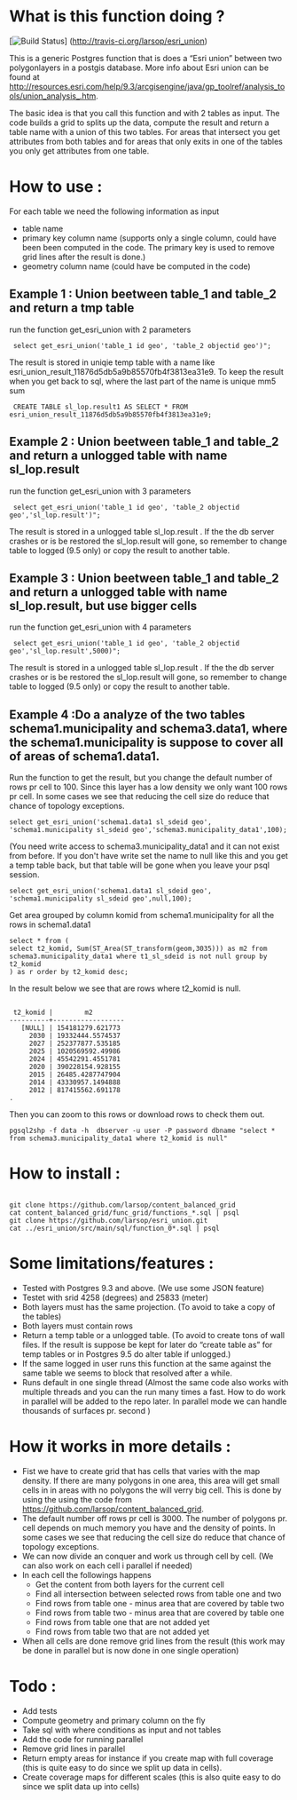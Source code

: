 # What is this function doing ?
[![Build Status](https://secure.travis-ci.org/larsop/esri_union.png)]
(http://travis-ci.org/larsop/esri_union)

This is a generic Postgres function that is does a “Esri union” between two polygonlayers in a postgis database. More info about Esri union can be found at http://resources.esri.com/help/9.3/arcgisengine/java/gp_toolref/analysis_tools/union_analysis_.htm.

The basic idea is that you call this function and with 2 tables as input. The code builds a grid to splits up the data, compute the result and return a table name with a union of this two tables. For areas that intersect you get attributes from both tables and for areas that only exits in one of the tables you only get attributes from one table.

# How to use :
For each table we need the following information as input 
* table name
* primary key column name (supports only a single column, could have been been computed in the code. The primary key is used to remove grid lines after the result is done.)
* geometry column name (could have be computed in the code)

## Example 1 : Union beetween table_1 and table_2 and return a tmp table
run the function  get_esri_union with 2 parameters
<pre><code> select get_esri_union('table_1 id geo', 'table_2 objectid geo')"; </pre></code>
The result is stored in uniqie temp table with a name like esri_union_result_11876d5db5a9b85570fb4f3813ea31e9. 
To keep the result when you get back to sql, where the last part of the name is unique mm5 sum
<pre><code> CREATE TABLE sl_lop.result1 AS SELECT * FROM  esri_union_result_11876d5db5a9b85570fb4f3813ea31e9; </pre></code>

## Example 2 : Union beetween table_1 and table_2 and return a unlogged table with name sl_lop.result
run the function  get_esri_union with 3 parameters
<pre><code> select get_esri_union('table_1 id geo', 'table_2 objectid geo','sl_lop.result')"; </pre></code>

The result is stored in a unlogged table sl_lop.result . If the the db server crashes or is be restored the  sl_lop.result will gone, so remember to change table to logged (9.5 only) or copy the result to another table.

## Example 3 : Union beetween table_1 and table_2 and return a unlogged table with name sl_lop.result, but use bigger cells
run the function  get_esri_union with 4 parameters
<pre><code> select get_esri_union('table_1 id geo', 'table_2 objectid geo','sl_lop.result',5000)"; </pre></code>
The result is stored in a unlogged table sl_lop.result . If the the db server crashes or is be restored the  sl_lop.result will gone, so remember to change table to logged (9.5 only) or copy the result to another table.

## Example 4 :Do a analyze of the two tables schema1.municipality and schema3.data1, where the schema1.municipality is suppose to cover all of areas of schema1.data1.

Run the function to get the result, but you change the default number of rows pr cell to 100. Since this layer has a low density we only want 100 rows pr cell. In some cases we see that reducing the cell size do reduce that chance of topology exceptions.

<pre><code>select get_esri_union('schema1.data1 sl_sdeid geo', 'schema1.municipality sl_sdeid geo','schema3.municipality_data1',100);</pre></code>
 
(You need write access to schema3.municipality_data1 and it can not exist from before. If you don't have write set the name to null like this and you get a temp table back, but that table will be gone when you leave your psql session.

<pre><code>select get_esri_union('schema1.data1 sl_sdeid geo', 'schema1.municipality sl_sdeid geo',null,100);</pre></code>

Get area grouped by column komid from schema1.municipality for all the rows in schema1.data1

<pre><code>select * from (
select t2_komid, Sum(ST_Area(ST_transform(geom,3035))) as m2 from schema3.municipality_data1 where t1_sl_sdeid is not null group by t2_komid
) as r order by t2_komid desc;
</pre></code>

In the result below we see that are rows where t2_komid is null. 
<pre><code>
 t2_komid |        m2        
----------+------------------
   [NULL] | 154181279.621773
     2030 | 19332444.5574537
     2027 | 252377877.535185
     2025 | 1020569592.49986
     2024 | 45542291.4551781
     2020 | 390228154.928155
     2015 | 26485.4287747904
     2014 | 43330957.1494888
     2012 | 817415562.691178
.
</pre></code>

Then you can zoom to this rows or download rows to check them out.

<pre><code>pgsql2shp -f data -h  dbserver -u user -P password dbname "select * from schema3.municipality_data1 where t2_komid is null"</pre></code>


# How to install :
<pre><code> 
git clone https://github.com/larsop/content_balanced_grid
cat content_balanced_grid/func_grid/functions_*.sql | psql 
git clone https://github.com/larsop/esri_union.git
cat ../esri_union/src/main/sql/function_0*.sql | psql
</pre></code>

# Some limitations/features :
* Tested with Postgres 9.3 and above. (We use some JSON feature)
* Testet with srid 4258 (degrees) and 25833 (meter)
* Both layers must has the same projection. (To avoid to take a copy of the tables)
* Both layers must contain rows
* Return a temp table or a unlogged table. (To avoid to create tons of wall files. If the result is suppose be kept for later do “create table as” for temp tables or in Postgres 9.5 do alter table if unlogged.)
* If the same logged in user runs this function at the same against the same table we seems to block that resolved after a while.
* Runs default in one single thread (Almost the same code also works with multiple threads and you can the run many times a fast. How to do work in parallel will be added to the repo later. In parallel mode we can handle thousands of surfaces pr. second )


# How it works in more details :

* Fist we have to create grid that has cells that varies with the map density. If there are many polygons in one area, this area will get small cells in in areas with no polygons the will verry big cell. This is done by using the using the code from https://github.com/larsop/content_balanced_grid. 
* The default number off rows pr cell is 3000. The number of polygons pr. cell depends on much memory you have and the density of points. In some cases we see that reducing the cell size do reduce that chance of topology exceptions.
* We can now divide an conquer and work us through cell by cell. (We can also work on each cell i parallel if needed)
* In each cell the followings happens
    * Get the content from both layers for the current cell
    * Find all intersection between selected rows from table one and two
    * Find rows from table one - minus area that are covered by table two
    * Find rows from table two - minus area that are covered by table one
    * Find rows from table one that are not added yet
    * Find rows from table two that are not added yet
* When all cells are done remove grid lines from the result (this work may be done in parallel but is now done in one single operation)

 

# Todo :
* Add tests 
* Compute geometry and primary column on the fly
* Take sql with where conditions as input and not tables
* Add the code for running parallel
* Remove grid lines in parallel
* Return empty areas for instance if you create map with full coverage (this is quite easy to do since we split up data in cells).
* Create coverage maps for different scales (this is also quite easy to do since we split data up into cells)  
